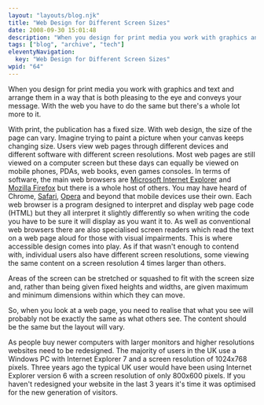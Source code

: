 ```yaml
---
layout: "layouts/blog.njk"
title: "Web Design for Different Screen Sizes"
date: 2008-09-30 15:01:48
description: "When you design for print media you work with graphics and text and arrange them in a way that is both pleasing to the eye and conveys your message"
tags: ["blog", "archive", "tech"]
eleventyNavigation:
  key: "Web Design for Different Screen Sizes"
wpid: "64"
---
```


When you design for print media you work with graphics and text and arrange them in a way that is both pleasing to the eye and conveys your message. With the web you have to do the same but there's a whole lot more to it.

With print, the publication has a fixed size. With web design, the size of the page can vary. Imagine trying to paint a picture when your canvas keeps changing size. Users view web pages through different devices and different software with different screen resolutions. Most web pages are still viewed on a computer screen but these days can equally be viewed on mobile phones, PDAs, web books, even games consoles. In terms of software, the main web browsers are <a href="https://www.microsoft.com/windows/products/winfamily/ie/default.mspx" target="_blank">Microsoft Internet Explorer</a> and <a href="https://www.mozilla.com/firefox/" target="_blank">Mozilla Firefox</a> but there is a whole host of others. You may have heard of Chrome, <a href="https://www.apple.com/safari/" target="_blank">Safari</a>, <a href="https://www.opera.com/" target="_blank">Opera</a> and beyond that mobile devices use their own. Each web browser is a program designed to interpret and display web page code (HTML) but they all interpret it slightly differently so when writing the code you have to be sure it will display as you want it to. As well as conventional web browsers there are also specialised screen readers which read the text on a web page aloud for those with visual impairments. This is where accessible design comes into play. As if that wasn't enough to contend with, individual users also have different screen resolutions, some viewing the same content on a screen resolution 4 times larger than others.

Areas of the screen can be stretched or squashed to fit with the screen size and, rather than being given fixed heights and widths, are given maximum and minimum dimensions within which they can move.

So, when you look at a web page, you need to realise that what you see will probably not be exactly the same as what others see. The content should be the same but the layout will vary.

As people buy newer computers with larger monitors and higher resolutions websites need to be redesigned. The majority of users in the UK use a Windows PC with Internet Explorer 7 and a screen resolution of 1024x768 pixels. Three years ago the typical UK user would have been using Internet Explorer version 6 with a screen resolution of only 800x600 pixels. If you haven't redesigned your website in the last 3 years it's time it was optimised for the new generation of visitors.
